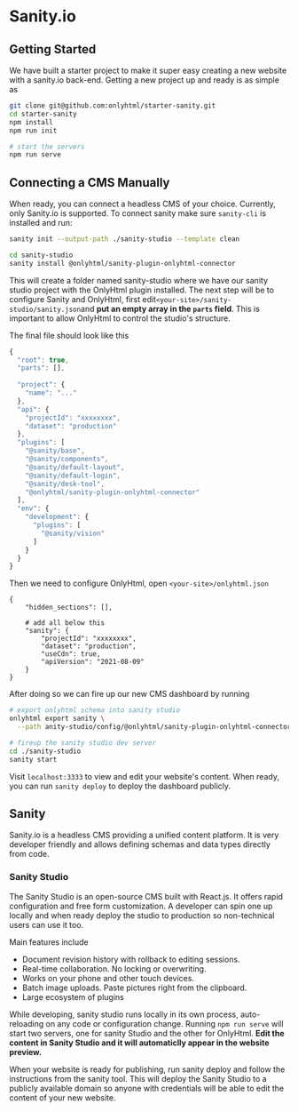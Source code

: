 # Sanity.io

## Getting Started

We have built a starter project to make it super easy creating a new website with a sanity.io back-end. Getting a new project up and ready is as simple as

```bash
git clone git@github.com:onlyhtml/starter-sanity.git
cd starter-sanity
npm install
npm run init

# start the servers
npm run serve
```

## Connecting a CMS Manually

When ready, you can connect a headless CMS of your choice. Currently, only Sanity.io is supported. To connect sanity make sure `sanity-cli` is installed and run:

```bash
sanity init --output-path ./sanity-studio --template clean

cd sanity-studio
sanity install @onlyhtml/sanity-plugin-onlyhtml-connector
```

This will create a folder named sanity-studio where we have our sanity studio project with the OnlyHtml plugin installed. The next step will be to configure Sanity and OnlyHtml, first edit`<your-site>/sanity-studio/sanity.json`and **put an empty array in the `parts` field**. This is important to allow OnlyHtml to control the studio's structure. 

The final file should look like this

```javascript
{
  "root": true,
  "parts": [],
  
  "project": {
    "name": "..."
  },
  "api": {
    "projectId": "xxxxxxxx",
    "dataset": "production"
  },
  "plugins": [
    "@sanity/base",
    "@sanity/components",
    "@sanity/default-layout",
    "@sanity/default-login",
    "@sanity/desk-tool",
    "@onlyhtml/sanity-plugin-onlyhtml-connector"
  ],
  "env": {
    "development": {
      "plugins": [
        "@sanity/vision"
      ]
    }
  }
}
```

Then we need to configure OnlyHtml, open `<your-site>/onlyhtml.json`

```text
{
    "hidden_sections": [],
    
    # add all below this
    "sanity": {
        "projectId": "xxxxxxxx",
        "dataset": "production",
        "useCdn": true,
        "apiVersion": "2021-08-09"
    }
}
```

After doing so we can fire up our new CMS dashboard by running

```bash
# export onlyhtml schema into sanity studio
onlyhtml export sanity \
  --path anity-studio/config/@onlyhtml/sanity-plugin-onlyhtml-connector.json

# fireup the sanity studio dev server
cd ./sanity-studio
sanity start
```

Visit `localhost:3333` to view and edit your website's content. When ready, you can run `sanity deploy` to deploy the dashboard publicly. 

## Sanity

Sanity.io is a headless CMS providing a unified content platform. It is very developer friendly and allows defining schemas and data types directly from code.

### Sanity Studio

The Sanity Studio is an open-source CMS built with React.js. It offers rapid configuration and free form customization. A developer can spin one up locally and when ready deploy the studio to production so non-technical users can use it too. 

Main features include

* Document revision history with rollback to editing sessions.
* Real-time collaboration. No locking or overwriting.
* Works on your phone and other touch devices.
* Batch image uploads. Paste pictures right from the clipboard.
* Large ecosystem of plugins

While developing, sanity studio runs locally in its own process, auto-reloading on any code or configuration change. Running `npm run serve` will start two servers, one for sanity Studio and the other for OnlyHtml. **Edit the content in Sanity Studio and it will automaticlly appear in the website preview.**

When your website is ready for publishing, run sanity deploy and follow the instructions from the sanity tool. This will deploy the Sanity Studio to a publicly available domain so anyone with credentials will be able to edit the content of your new website. 

